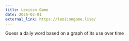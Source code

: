 ```yaml
---
title: Lexicon Game
date: 2025-02-01
external_link: https://lexicongame.live/
---
```


Guess a daily word based on a graph of its use over time

<!--more-->

